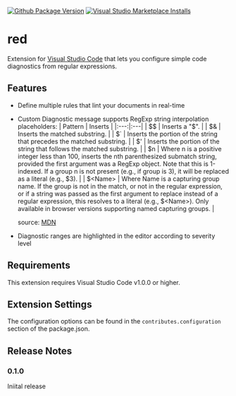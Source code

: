 [![Github Package Version](https://img.shields.io/github/package-json/v/richardcarls/vscode-red)](https://marketplace.visualstudio.com/items?itemName=richardcarls.red)
[![Visual Studio Marketplace Installs](https://img.shields.io/visual-studio-marketplace/i/richardcarls.regex-diag)](https://marketplace.visualstudio.com/items?itemName=richardcarls.regex-diag)

# red

Extension for [Visual Studio Code](https://code.visualstudio.com/) that lets you configure simple code diagnostics from regular expressions.

## Features

- Define multiple rules that lint your documents in real-time
- Custom Diagnostic message supports RegExp string interpolation placeholders:
  | Pattern | Inserts |
  |:---:|:---|
  | $$ | Inserts a "$". |
  | $& | Inserts the matched substring. |
  | $` | Inserts the portion of the string that precedes the matched substring. |
  | $' | Inserts the portion of the string that follows the matched substring. |
  | $n | Where n is a positive integer less than 100, inserts the nth parenthesized submatch string, provided the first argument was a RegExp object. Note that this is 1-indexed. If a group n is not present (e.g., if group is 3), it will be replaced as a literal (e.g., $3). |
  | $\<Name\> | Where Name is a capturing group name. If the  group is not in the match, or not in the regular expression, or if a  string was passed as the first argument to replace instead of a regular expression, this resolves to a literal (e.g., $\<Name\>). Only available in browser versions supporting named capturing groups. |
  
  source: [MDN](https://developer.mozilla.org/en-US/docs/Web/JavaScript/Reference/Global_Objects/String/replace#specifying_a_string_as_a_parameter)
- Diagnostic ranges are highlighted in the editor according to severity level

## Requirements

This extension requires Visual Studio Code v1.0.0 or higher.

## Extension Settings

The configuration options can be found in the `contributes.configuration` section of the package.json.

## Release Notes

### 0.1.0

Iniital release
